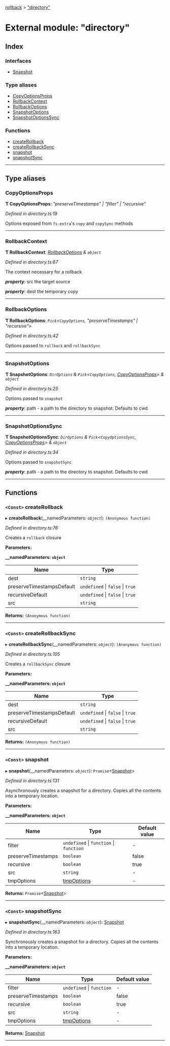 [rollback](../README.md) > ["directory"](../modules/_directory_.md)

# External module: "directory"

## Index

### Interfaces

* [Snapshot](../interfaces/_directory_.snapshot.md)

### Type aliases

* [CopyOptionsProps](_directory_.md#copyoptionsprops)
* [RollbackContext](_directory_.md#rollbackcontext)
* [RollbackOptions](_directory_.md#rollbackoptions)
* [SnapshotOptions](_directory_.md#snapshotoptions)
* [SnapshotOptionsSync](_directory_.md#snapshotoptionssync)

### Functions

* [createRollback](_directory_.md#createrollback)
* [createRollbackSync](_directory_.md#createrollbacksync)
* [snapshot](_directory_.md#snapshot-1)
* [snapshotSync](_directory_.md#snapshotsync)

---

## Type aliases

<a id="copyoptionsprops"></a>

###  CopyOptionsProps

**Ƭ CopyOptionsProps**: *"preserveTimestamps" \| "filter" \| "recursive"*

*Defined in directory.ts:19*

Options exposed from `fs-extra`'s `copy` and `copySync` methods

___
<a id="rollbackcontext"></a>

###  RollbackContext

**Ƭ RollbackContext**: *[RollbackOptions](_directory_.md#rollbackoptions) & `object`*

*Defined in directory.ts:67*

The context necessary for a rollback

*__property__*: src the target source

*__property__*: dest the temporary copy

___
<a id="rollbackoptions"></a>

###  RollbackOptions

**Ƭ RollbackOptions**: *`Pick`<`CopyOptions`, "preserveTimestamps" \| "recursive">*

*Defined in directory.ts:42*

Options passed to `rollback` and `rollbackSync`

___
<a id="snapshotoptions"></a>

###  SnapshotOptions

**Ƭ SnapshotOptions**: *`DirOptions` & `Pick`<`CopyOptions`, [CopyOptionsProps](_directory_.md#copyoptionsprops)> & `object`*

*Defined in directory.ts:25*

Options passed to `snapshot`

*__property__*: path - a path to the directory to snapshot. Defaults to cwd

___
<a id="snapshotoptionssync"></a>

###  SnapshotOptionsSync

**Ƭ SnapshotOptionsSync**: *`DirOptions` & `Pick`<`CopyOptionsSync`, [CopyOptionsProps](_directory_.md#copyoptionsprops)> & `object`*

*Defined in directory.ts:34*

Options passed to `snapshotSync`

*__property__*: path - a path to the directory to snapshot. Defaults to cwd

___

## Functions

<a id="createrollback"></a>

### `<Const>` createRollback

▸ **createRollback**(__namedParameters: *`object`*): `(Anonymous function)`

*Defined in directory.ts:76*

Creates a `rollback` closure

**Parameters:**

**__namedParameters: `object`**

| Name | Type |
| ------ | ------ |
| dest | `string` |
| preserveTimestampsDefault | `undefined` \| `false` \| `true` |
| recursiveDefault | `undefined` \| `false` \| `true` |
| src | `string` |

**Returns:** `(Anonymous function)`

___
<a id="createrollbacksync"></a>

### `<Const>` createRollbackSync

▸ **createRollbackSync**(__namedParameters: *`object`*): `(Anonymous function)`

*Defined in directory.ts:105*

Creates a `rollbackSync` closure

**Parameters:**

**__namedParameters: `object`**

| Name | Type |
| ------ | ------ |
| dest | `string` |
| preserveTimestampsDefault | `undefined` \| `false` \| `true` |
| recursiveDefault | `undefined` \| `false` \| `true` |
| src | `string` |

**Returns:** `(Anonymous function)`

___
<a id="snapshot-1"></a>

### `<Const>` snapshot

▸ **snapshot**(__namedParameters: *`object`*): `Promise`<[Snapshot](../interfaces/_directory_.snapshot.md)>

*Defined in directory.ts:131*

Asynchronously creates a snapshot for a directory. Copies all the contents into a temporary location.

**Parameters:**

**__namedParameters: `object`**

| Name | Type | Default value |
| ------ | ------ | ------ |
| filter | `undefined` \| `function` \| `function` | - |
| preserveTimestamps | `boolean` | false |
| recursive | `boolean` | true |
| src | `string` | - |
| tmpOptions | [tmpOptions]() | - |

**Returns:** `Promise`<[Snapshot](../interfaces/_directory_.snapshot.md)>

___
<a id="snapshotsync"></a>

### `<Const>` snapshotSync

▸ **snapshotSync**(__namedParameters: *`object`*): [Snapshot](../interfaces/_directory_.snapshot.md)

*Defined in directory.ts:163*

Synchronously creates a snapshot for a directory. Copies all the contents into a temporary location.

**Parameters:**

**__namedParameters: `object`**

| Name | Type | Default value |
| ------ | ------ | ------ |
| filter | `undefined` \| `function` | - |
| preserveTimestamps | `boolean` | false |
| recursive | `boolean` | true |
| src | `string` | - |
| tmpOptions | [tmpOptions]() | - |

**Returns:** [Snapshot](../interfaces/_directory_.snapshot.md)

___

